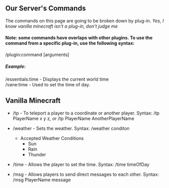
## Our Server's Commands
The commands on this page are going to be broken down by plug-in. *Yes, I know vanilla minecraft isn't a plug-in, don't judge me*  

#### Note: some commands have overlaps with other plugins. To use the command from a specific plug-in, use the following syntax:  
/plugin:command [arguments]
##### Example:
/essentials:time - Displays the current world time  
/vane:time - Used to set the time of day.

## Vanilla Minecraft
- /tp - To teleport a player to a coordinate or another player. Syntax: /tp PlayerName x y z, or /tp PlayerName AnotherPlayerName  
- /weather - Sets the weather. Syntax: /weather conditon
    - Accepted Weather Conditions
        - Sun
        - Rain
        - Thunder

- /time - Allows the player to set the time. Syntax: /time timeOfDay
- /msg - Allows players to send direct messages to each other. Syntax: /msg PlayerName message
